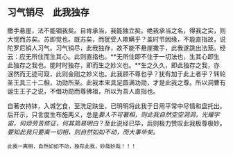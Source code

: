 ##  习气销尽　此我独存

撒手悬崖，法不能锢我矣。自肯承当，我能独立矣。绝我承当之名，得我之实，则大觉而苏矣。苏即觉也。既苏矣，而犹受人欺瞒乎？盖时节因缘，不能直指故，说陀罗尼销人习气。习气销尽，此我独存，故不能不悬崖撒手，此我遂跳出法笼。经云：应无所住而生其心。此则直指也。**无所住即不住于一切法也，生其心即生此独存之我也。能时时独存，即而生之妙义也。**生之久久，即此独存之我，亦泯然而无迹可窥，此则金刚之妙义也。此我顾不尊也乎？犹有加于此上者乎？转轮圣王具三十二相，功勋所至。此我本来具足圆满功勋，才是此我之尊。所以洞曹有诞生王子之说，不借功勋而尊佛祖，所以为吾人直指也。

自著衣持钵，入城乞食，至洗足趺坐，已明明将此我于日用平常中尽情和盘托出。后开示，只言度生布施两义，总是*要人不可著相，则此我自然空空洞洞，光耀宇宙，何烦劳苦修证，何其简易明白*？至此说经已毕，后则极力赞叹此我极尊极妙。*要知此我只要离一切相，则自然如如不动，而大事毕矣。*

```yang
此我一离相，自然如如不动，独存此我，妙哉妙哉！！！
```


